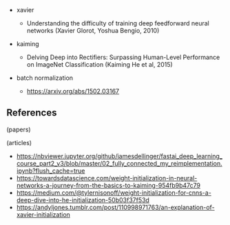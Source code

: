 - xavier
  - Understanding the difficulty of training deep feedforward neural networks (Xavier Glorot, Yoshua Bengio, 2010)
- kaiming
  - Delving Deep into Rectifiers: Surpassing Human-Level Performance on ImageNet Classification (Kaiming He et al, 2015)

- batch normalization
  - https://arxiv.org/abs/1502.03167

## References

(papers)

(articles)
- https://nbviewer.jupyter.org/github/jamesdellinger/fastai_deep_learning_course_part2_v3/blob/master/02_fully_connected_my_reimplementation.ipynb?flush_cache=true
- https://towardsdatascience.com/weight-initialization-in-neural-networks-a-journey-from-the-basics-to-kaiming-954fb9b47c79
- https://medium.com/@tylernisonoff/weight-initialization-for-cnns-a-deep-dive-into-he-initialization-50b03f37f53d
- https://andyljones.tumblr.com/post/110998971763/an-explanation-of-xavier-initialization
